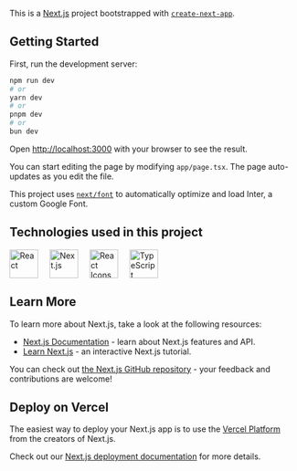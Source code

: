 This is a [Next.js](https://nextjs.org/) project bootstrapped with [`create-next-app`](https://github.com/vercel/next.js/tree/canary/packages/create-next-app).

## Getting Started

First, run the development server:

```bash
npm run dev
# or
yarn dev
# or
pnpm dev
# or
bun dev
```

Open [http://localhost:3000](http://localhost:3000) with your browser to see the result.

You can start editing the page by modifying `app/page.tsx`. The page auto-updates as you edit the file.

This project uses [`next/font`](https://nextjs.org/docs/basic-features/font-optimization) to automatically optimize and load Inter, a custom Google Font.
## Technologies used in this project 

<div style="display: flex; flex-wrap: wrap; gap: 20px; align-items: center;">

  <img src="https://cdn.iconscout.com/icon/free/png-512/free-react-1-282599.png?f=webp&w=256" alt="React" width="50" height="50"/>

  <img src="https://cdn.worldvectorlogo.com/logos/next-js.svg" alt="Next.js" width="50" height="50"/>

  <img src="https://raw.githubusercontent.com/react-icons/react-icons/master/react-icons.svg" alt="React Icons" width="50" height="50"/>

  <img src="https://www.typescriptlang.org/images/branding/logo-grouping.svg" alt="TypeScript" width="50" height="50"/>

</div>


## Learn More

To learn more about Next.js, take a look at the following resources:

- [Next.js Documentation](https://nextjs.org/docs) - learn about Next.js features and API.
- [Learn Next.js](https://nextjs.org/learn) - an interactive Next.js tutorial.

You can check out [the Next.js GitHub repository](https://github.com/vercel/next.js/) - your feedback and contributions are welcome!

## Deploy on Vercel

The easiest way to deploy your Next.js app is to use the [Vercel Platform](https://vercel.com/new?utm_medium=default-template&filter=next.js&utm_source=create-next-app&utm_campaign=create-next-app-readme) from the creators of Next.js.

Check out our [Next.js deployment documentation](https://nextjs.org/docs/deployment) for more details.
